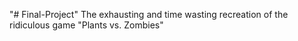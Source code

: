 "# Final-Project" 
The exhausting and time wasting recreation of the ridiculous game "Plants vs. Zombies"

